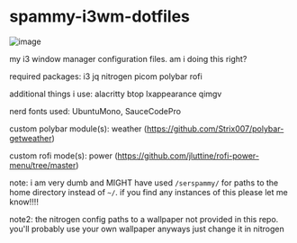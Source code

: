 # spammy-i3wm-dotfiles
![image](https://github.com/user-attachments/assets/ef361a76-94ed-42b3-a72d-b27ea8c0b7ae)

my i3 window manager configuration files. am i doing this right?

required packages: i3 jq nitrogen picom polybar rofi

additional things i use: alacritty btop lxappearance qimgv

nerd fonts used: UbuntuMono, SauceCodePro

custom polybar module(s): weather (https://github.com/Strix007/polybar-getweather)

custom rofi mode(s): power (https://github.com/jluttine/rofi-power-menu/tree/master)


note: i am very dumb and MIGHT have used `/serspammy/` for paths to the home directory instead of `~/`. if you find any instances of this please let me know!!!!

note2: the nitrogen config paths to a wallpaper not provided in this repo. you'll probably use your own wallpaper anyways just change it in nitrogen
